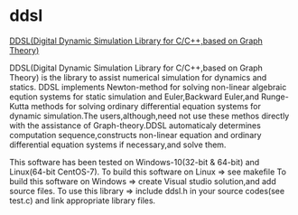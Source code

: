 # ddsl
[DDSL(Digital Dynamic Simulation Library for C/C++,based on Graph Theory)](http://www.tinyforest.jp/oss/ddsl_en.html)

DDSL(Digital Dynamic Simulation Library for C/C++,based on Graph Theory) is the library to assist numerical simulation for dynamics and statics.
DDSL implements Newton-method for solving non-linear algebraic eqution systems for static simulation and Euler,Backward Euler,and Runge-Kutta methods for solving ordinary differential equation systems for dynamic simulation.The users,although,need not use these methos directly with the assistance of Graph-theory.DDSL automaticaly determines computation sequence,constructs non-linear equation and ordinary differential equation systems if necessary,and solve them.

This software has been tested on Windows-10(32-bit & 64-bit) and Linux(64-bit CentOS-7).
To build this software on Linux => see makefile
To build this software on Windows => create Visual studio solution,and add source files.
To use this library => include ddsl.h in your source codes(see test.c) and link appropriate library files.

